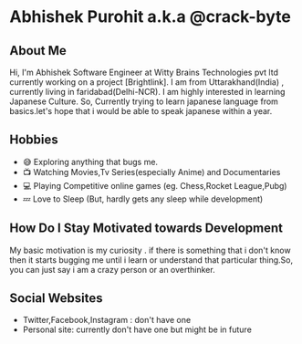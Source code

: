 # Abhishek Purohit a.k.a @crack-byte 

## About Me
Hi, I'm Abhishek Software Engineer at Witty Brains Technologies pvt ltd currently working on a project [Brightlink]. I am from Uttarakhand(India) , currently living in faridabad(Delhi-NCR). I am highly interested in learning Japanese Culture. So, Currently trying to learn japanese language from basics.let's hope that i would be able to speak japanese within a year.

## Hobbies
- :sweat_smile: Exploring anything that bugs me.
- :tv: Watching Movies,Tv Series(especially Anime) and Documentaries 
- :computer: Playing Competitive online games (eg. Chess,Rocket League,Pubg)
- :zzz: Love to Sleep (But, hardly gets any sleep while development)

## How Do I Stay Motivated towards Development
My basic motivation is my curiosity . if there is something that i don't know then it starts bugging me until i learn or understand that particular thing.So, you can just say i am a crazy person or an overthinker.  

## Social Websites
- Twitter,Facebook,Instagram : don't have one
- Personal site: currently don't have one but might be in future
